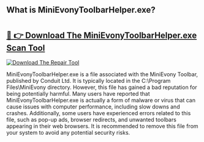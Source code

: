## What is MiniEvonyToolbarHelper.exe? 

# <h2><a href="https://exedetect.com/download.php?MiniEvonyToolbarHelper.exe">🔗 👉 Download The MiniEvonyToolbarHelper.exe Scan Tool</a></h2>

[![Download The Repair Tool](https://exedetect.com/download-button.jpg)](https://exedetect.com/download.php?MiniEvonyToolbarHelper.exe)

MiniEvonyToolbarHelper.exe is a file associated with the MiniEvony Toolbar, published by Conduit Ltd. It is typically located in the C:\Program Files\MiniEvony directory. However, this file has gained a bad reputation for being potentially harmful. Many users have reported that MiniEvonyToolbarHelper.exe is actually a form of malware or virus that can cause issues with computer performance, including slow downs and crashes. Additionally, some users have experienced errors related to this file, such as pop-up ads, browser redirects, and unwanted toolbars appearing in their web browsers. It is recommended to remove this file from your system to avoid any potential security risks.